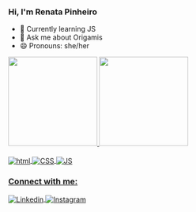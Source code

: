 ### Hi, I'm Renata Pinheiro

- 🌱 Currently learning JS
- 💬 Ask me about Origamis
- 😄 Pronouns: she/her

<div>
  <a href="https://github.com/renatapinheiro">
  <image height="180em" src="https://github-readme-stats.vercel.app/api?username=renatapinheiro&show_icons=true&theme=radical"/>
  <image height="180em" src="https://github-readme-stats.vercel.app/api/top-langs/?username=renatapinheiro&layout=compact&langs_count=16&theme=dracula"/>

<div style="display: inline_block"><br>
  <image align="center" alt="html" src="https://img.shields.io/badge/HTML5-E34F26?style=for-the-badge&logo=html5&logoColor=white"/>
  <image align="center" alt="CSS" src="https://img.shields.io/badge/CSS3-1572B6?style=for-the-badge&logo=css3&logoColor=white"/>
  <image align="center" alt="JS" src="https://img.shields.io/badge/JavaScript-F7DF1E?style=for-the-badge&logo=javascript&logoColor=black"/>
 </div>

### Connect with me:
<div style="display: inline_block">
  <image align="center" alt="Linkedin" src="https://img.shields.io/badge/LinkedIn-0077B5?style=for-the-badge&logo=linkedin&logoColor=white" href="https://www.linkedin.com/in/renata-pinheiro-74a641101"/>
  <image align="center" alt="Instagram" src="https://img.shields.io/badge/Instagram-E4405F?style=for-the-badge&logo=instagram&logoColor=white" href="https://www.instagram.com/tradutora.renata"/>
